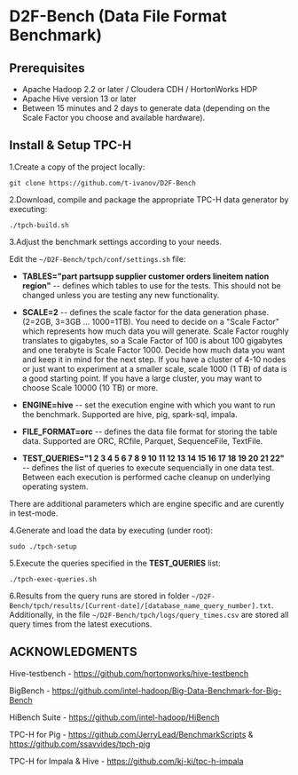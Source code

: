 # D2F-Bench (Data File Format Benchmark)

## Prerequisites

* Apache Hadoop 2.2 or later  / Cloudera CDH / HortonWorks HDP 
* Apache Hive version 13 or later
* Between 15 minutes and 2 days to generate data (depending on the Scale Factor you choose and available hardware).


## Install & Setup TPC-H

1.Create a copy of the project locally:

`git clone https://github.com/t-ivanov/D2F-Bench`

2.Download, compile and package the appropriate TPC-H data generator by executing:

`./tpch-build.sh`

3.Adjust the benchmark settings according to your needs.

Edit the `~/D2F-Bench/tpch/conf/settings.sh` file: 
* __TABLES="part partsupp supplier customer orders lineitem nation region"__ -- defines which tables to use for the tests. This should not be changed unless you are testing any new functionality.
* __SCALE=2__ -- defines the scale factor for the data generation phase. (2=2GB, 3=3GB ... 1000=1TB).
You need to decide on a "Scale Factor" which represents how much data you will generate. Scale Factor roughly translates to gigabytes, so a Scale Factor of 100 is about 100 gigabytes and one terabyte is Scale Factor 1000. Decide how much data you want and keep it in mind for the next step. If you have a cluster of 4-10 nodes or just want to experiment at a smaller scale, scale 1000 (1 TB) of data is a good starting point. If you have a large cluster, you may want to choose Scale 10000 (10 TB) or more.

* __ENGINE=hive__ -- set the execution engine with which you want to run the benchmark. Supported are hive, pig, spark-sql, impala.
* __FILE_FORMAT=orc__ -- defines the data file format for storing the table data. Supported are ORC, RCfile, Parquet, SequenceFile, TextFile. 
* __TEST_QUERIES="1 2 3 4 5 6 7 8 9 10 11 12 13 14 15 16 17 18 19 20 21 22"__ -- defines the list of queries to execute sequencially in one data test. Between each execution is performed cache cleanup on underlying operating system.

There are additional parameters which are engine specific and are curently in test-mode.

4.Generate and load the data by executing (under root):

`sudo ./tpch-setup`

5.Execute the queries specified in the __TEST_QUERIES__ list:

`./tpch-exec-queries.sh`

6.Results from the query runs are stored in folder `~/D2F-Bench/tpch/results/[Current-date]/[database_name_query_number].txt`. Additionally, in the file `~/D2F-Bench/tpch/logs/query_times.csv` are stored all query times from the latest executions.

## ACKNOWLEDGMENTS
Hive-testbench - https://github.com/hortonworks/hive-testbench

BigBench - https://github.com/intel-hadoop/Big-Data-Benchmark-for-Big-Bench

HiBench Suite - https://github.com/intel-hadoop/HiBench

TPC-H for Pig - https://github.com/JerryLead/BenchmarkScripts & https://github.com/ssavvides/tpch-pig

TPC-H for Impala & Hive - https://github.com/kj-ki/tpc-h-impala
